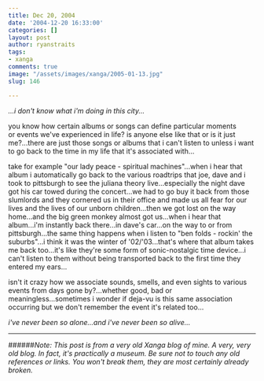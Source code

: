 ```yaml
---
title: Dec 20, 2004
date: '2004-12-20 16:33:00'
categories: []
layout: post
author: ryanstraits
tags:
- xanga
comments: true
image: "/assets/images/xanga/2005-01-13.jpg"
slug: 146

---
```

<em>...i don't know what i'm doing in this city...</em>

<!-- break -->

you know how certain albums or songs can define particular moments or events we've experienced in life? is anyone else like that or is it just me?...there are just those songs or albums that i can't listen to unless i want to go back to the time in my life that it's associated with...

take for example "our lady peace - spiritual machines"...when i hear that album i automatically go back to the various roadtrips that joe, dave and i took to pittsburgh to see the juliana theory live...especially the night dave got his car towed during the concert...we had to go buy it back from those slumlords and they cornered us in their office and made us all fear for our lives and the lives of our unborn children...then we got lost on the way home...and the big green monkey almost got us...when i hear that album...i'm instantly back there...in dave's car...on the way to or from pittsburgh...the same thing happens when i listen to "ben folds - rockin' the suburbs"...i think it was the winter of '02/'03...that's where that album takes me back too...it's like they're some form of sonic-nostalgic time device...i can't listen to them without being transported back to the first time they entered my ears...

isn't it crazy how we associate sounds, smells, and even sights to various events from days gone by?...whether good, bad or meaningless...sometimes i wonder if deja-vu is this same association occurring but we don't remember the event it's related too...

<em>i've never been so alone...and i've never been so alive...</em>

---

######*Note: This post is from a very old Xanga blog of mine. A very, very old blog. In fact, it's practically a museum. Be sure not to touch any old references or links. You won't break them, they are most certainly already broken.*